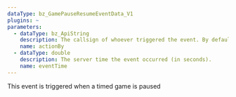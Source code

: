 ```yaml
---
dataType: bz_GamePauseResumeEventData_V1
plugins: ~
parameters:
  - dataType: bz_ApiString
    description: The callsign of whoever triggered the event. By default, it's "SERVER"
    name: actionBy
  - dataType: double
    description: The server time the event occurred (in seconds).
    name: eventTime
---
```


This event is triggered when a timed game is paused
